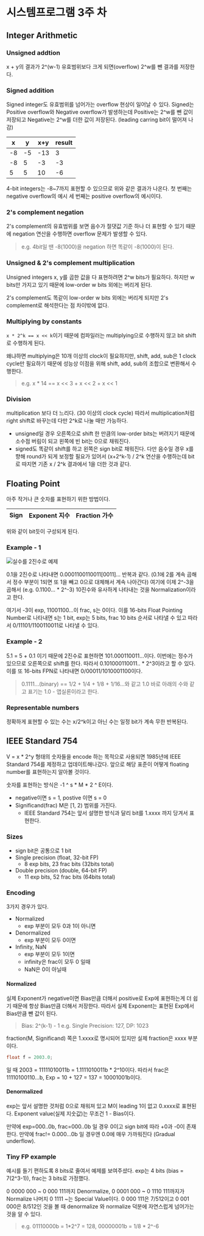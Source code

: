 # 시스템프로그램 3주 차

## Integer Arithmetic

### Unsigned addtion

x + y의 결과가 2^(w-1) 유효범위보다 크게 되면(overflow) 2^w를 뺀 결과를 저장한다.

### Signed addition

Signed integer도 유효범위를 넘어가는 overflow 현상이 일어날 수 있다. Signed는 Positive overflow와 Negative overflow가 발생하는데 Positive는 2^w를 뺀 값이 저장되고 Negative는 2^w를 더한 값이 저장된다. (leading carring bit이 떨어져 나감)

|x|y|x+y|result|
|-|-|-|-|
|-8|-5|-13|3|
|-8|5|-3|-3|
|5|5|10|-6|

4-bit integers는 -8~7까지 표현할 수 있으므로 위와 같은 결과가 나온다. 첫 번째는 negative overflow의 예시 세 번째는 positive overflow의 예시이다.

### 2's complement negation

2's complement의 유효범위를 보면 음수가 절댓값 기준 하나 더 표현할 수 있기 때문에 negation 연산을 수행하면 overflow 문제가 발생할 수 있다.

> e.g. 4bit일 땐 -8(1000)을 negation 하면 똑같이 -8(1000)이 된다.

### Unsigned & 2's complement multiplication

Unsigned integers  x, y를 곱한 값을 다 표현하려면 2^w bits가 필요하다. 하지만 w bits만 가지고 있기 때문에 low-order w bits 외에는 버리게 된다.

2's complement도 똑같이 low-order w bits 외에는 버리게 되지만 2's complement로 해석한다는 점 차이밖에 없다.

### Multiplying by constants

`x * 2^k == x << k`이기 때문에 컴파일러는 multiplying으로 수행하지 않고 bit shift로 수행하게 된다.

왜냐하면 multiplying은 10개 이상의 clock이 필요하지만, shift, add, sub은 1 clock cycle만 필요하기 때문에 성능상 이점을 위해 shift, add, sub의 조합으로 변환해서 수행한다.

> e.g. x * 14 == x << 3 + x << 2 + x << 1

### Division

multiplication 보다 더 느리다. (30 이상의 clock cycle) 따라서 multiplication처럼 right shift로 바꾸는데 다만 2^k로 나눌 때만 가능하다.

- unsigned일 경우 오른쪽으로 shift 한 만큼의 low-order bits는 버려지기 때문에 소수점 버림이 되고 왼쪽에 빈 bit는 0으로 채워진다.
- signed도 똑같이 shift를 하고 왼쪽은 sign bit로 채워진다. 다만 음수일 경우 x를 향해 round가 되게 보정할 필요가 있어서 (x+2^k-1) / 2^k 연산을 수행하는데 bit로 따지면 기존 x / 2^k 결과에서 1을 더한 것과 같다.

## Floating Point

아주 작거나 큰 숫자를 표현하기 위한 방법이다.

|Sign|Exponent 지수|Fraction 가수|
|-|-|-|

위와 같이 bit듯이 구성되게 된다.

### Example - 1

![실수를 2진수로 예제](./imgs/2023-03-15-19-53-38.png)

0.1을 2진수로 나타내면 0.0001100110011[0011]... 반복과 같다. (0.1에 2를 계속 곱해서 정수 부분이 1되면 또 1을 빼고 0으로 대체해서 계속 나아간다) 여기에 이제 2^-3을 곱해서 (e.g. 0.1100... * 2^-3) 10진수와 유사하게 나타내는 것을 Normalization이라고 한다.

여기서 -3이 exp, 11001100...이 frac, s는 0이다. 이를 16-bits Float Pointing Number로 나타내면 s는 1 bit, exp는 5 bits, frac 10 bits 순서로 나타낼 수 있고 따라서 0/11101/1100110011로 나타낼 수 있다.

### Example - 2

5.1 = 5 + 0.1 이기 때문에 2진수로 표현하면 101.000110011...이다. 이번에는 정수가 있으므로 오른쪽으로 shift를 한다. 따라서 0.101000110011.. * 2^3이라고 할 수 있다. 이를 또 16-bits FPN로 나타내면 0/00011/1010001100이다.

> 0.1111...(binary) == 1/2 + 1/4 + 1/8 + 1/16...와 같고 1.0 바로 아래의 수와 같고 표기는 1.0 - 앱실론이라고 한다.

### Representable numbers

정확하게 표현할 수 있는 수는 x/2^k이고 아닌 수는 일정 bit가 계속 무한 반복된다.

## IEEE Standard 754

V = x * 2^y 형태의 숫자들을 encode 하는 목적으로 사용되면 1985년에 IEEE Standard 754를 제정하고 업데이트해나갔다. 앞으로 해당 표준이 어떻게 floating number를 표현하는지 알아볼 것이다.

숫자를 표현하는 방식은 -1 ^ s \* M * 2 ^ E이다.

- negative이면 s = 1, postive 이면 s = 0
- Significand(frac) M은 [1, 2) 범위를 가진다.
  - IEEE Standard 754는 앞서 설명한 방식과 달리 bit를 1.xxxx 까지 당겨서 표현한다.
  
### Sizes

- sign bit은 공통으로 1 bit
- Single precision (float, 32-bit FP)
  - 8 exp bits, 23 frac bits (32bits total)
- Double precision (double, 64-bit FP)
  - 11 exp bits, 52 frac bits (64bits total)

### Encoding

3가지 경우가 있다.

- Normalized
  - exp 부분이 모두 0과 1이 아니면
- Denormalized
  - exp 부분이 모두 0이면
- Infinity, NaN
  - exp 부분이 모두 1이면
  - infinity은 frac이 모두 0 일때
  - NaN은 0이 아닐때

#### Normalized

실제 Exponent가 negative이면 Bias만큼 더해서 positive로 Exp에 표현하는게 더 쉽기 때문에 항상 Bias만큼 더해서 저장한다. 따라서 실제 Exponent는 표현된 Exp에서 Bias만큼 뺀 값이 된다.

> Bias: 2^(k-1) - 1
> e.g. Single Precision: 127, DP: 1023

fraction(M, Significand) 쪽은 1.xxxx로 명시되어 있지만 실제 fraction은 xxxx 부분이다.

``` c
float f = 2003.0;
```

일 때 2003 = 11111010011b = 1.1111010011b * 2^10이다. 따라서 frac은 11110100110...b, Exp = 10 + 127 = 137 = 10001001b이다.

#### Denormalized

exp는 앞서 설명한 것처럼 0으로 채워져 있고 M이 leading 1이 없고 0.xxxx로 표현된다. Exponent value(실제 지숫값)는 무조건 1 - Bias이다.

 만약에 exp=000..0b, frac=000..0b 일 경우 0이고 sign bit에 따라 +0과 -0이 존재한다. 만약에 frac!= 0.000...0b 일 경우엔 0.0에 매우 가까워진다 (Gradual underflow).

### Tiny FP example

예시를 들기 편하도록 8 bits로 줄여서 예제를 보여주셨다. exp는 4 bits (bias = 7(2^3-1)), frac는 3 bits로 가정했다.

0 0000 000 ~ 0 000 111까지 Denormalize, 0 0001 000 ~ 0 1110 111까지가 Normalize 나머지 0 1111 ~는 Special Value이다. 0 000 111은 7/512이고 0 001 000은 8/512인 것을 볼 때 denormalize 와 normalize 덕분에 자연스럽게 넘어가는 것을 알 수 있다.

> e.g. 01110000b = 1\*2^7 = 128, 00000001b = 1/8 * 2^-6
